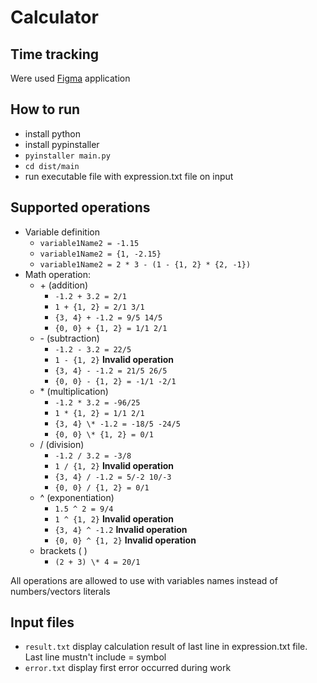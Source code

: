 # Calculator

## Time tracking

Were used [Figma](https://www.figma.com/file/cmUH30Y4Zhis0PUVC71bnT/Калькулятор?type=whiteboard&node-id=0-1&t=eBH8VO31vn6vHyvn-0) application

## How to run

- install python
- install pypinstaller
- `pyinstaller main.py`
- `cd dist/main`
- run executable file with expression.txt file on input

## Supported operations

- Variable definition
  - `variable1Name2 = -1.15`
  - `variable1Name2 = {1, -2.15}`
  - `variable1Name2 = 2 * 3 - (1 - {1, 2} * {2, -1})`
- Math operation:
  - \+ (addition)
    - `-1.2 + 3.2 = 2/1`
    - `1 + {1, 2} = 2/1 3/1`
    - `{3, 4} + -1.2 = 9/5 14/5`
    - `{0, 0} + {1, 2} = 1/1 2/1`
  - \- (subtraction)
    - `-1.2 - 3.2 = 22/5`
    - `1 - {1, 2}` **Invalid operation**
    - `{3, 4} - -1.2 = 21/5 26/5`
    - `{0, 0} - {1, 2} = -1/1 -2/1`
  - \* (multiplication)
    - `-1.2 * 3.2 = -96/25`
    - `1 * {1, 2} = 1/1 2/1`
    - `{3, 4} \* -1.2 = -18/5 -24/5`
    - `{0, 0} \* {1, 2} = 0/1`
  - / (division)
    - `-1.2 / 3.2 = -3/8`
    - `1 / {1, 2}` **Invalid operation**
    - `{3, 4} / -1.2 = 5/-2 10/-3`
    - `{0, 0} / {1, 2} = 0/1`
  - ^ (exponentiation)
    - `1.5 ^ 2 = 9/4`
    - `1 ^ {1, 2}` **Invalid operation**
    - `{3, 4} ^ -1.2` **Invalid operation**
    - `{0, 0} ^ {1, 2}` **Invalid operation**
  - brackets ( )
    - `(2 + 3) \* 4 = 20/1`

All operations are allowed to use with variables names instead of numbers/vectors literals

## Input files

- `result.txt` display calculation result of last line in expression.txt file. Last line mustn't include = symbol
- `error.txt` display first error occurred during work

